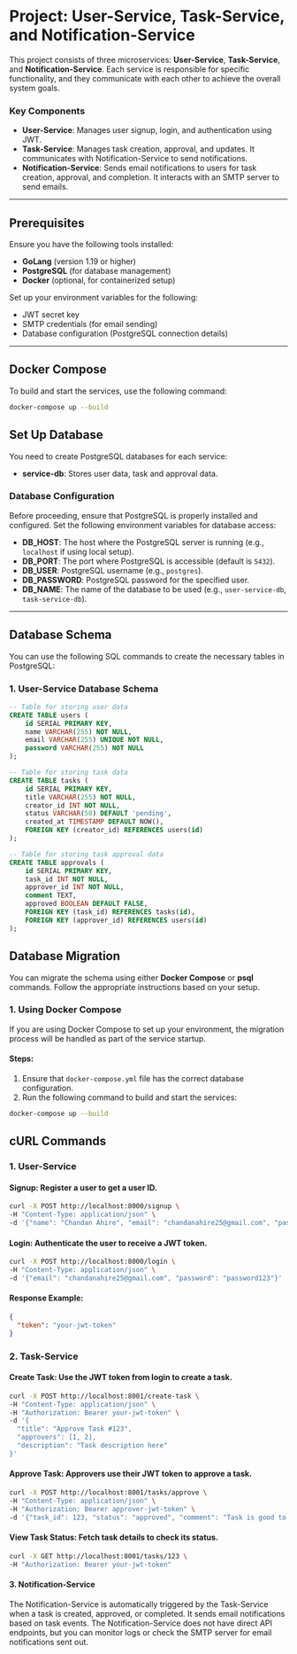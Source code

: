 # Project: User-Service, Task-Service, and Notification-Service

This project consists of three microservices: **User-Service**, **Task-Service**, and **Notification-Service**. Each service is responsible for specific functionality, and they communicate with each other to achieve the overall system goals.

### Key Components

- **User-Service**: Manages user signup, login, and authentication using JWT.
- **Task-Service**: Manages task creation, approval, and updates. It communicates with Notification-Service to send notifications.
- **Notification-Service**: Sends email notifications to users for task creation, approval, and completion. It interacts with an SMTP server to send emails.

---

## Prerequisites

Ensure you have the following tools installed:

- **GoLang** (version 1.19 or higher)
- **PostgreSQL** (for database management)
- **Docker** (optional, for containerized setup)

Set up your environment variables for the following:

- JWT secret key
- SMTP credentials (for email sending)
- Database configuration (PostgreSQL connection details)

---

## Docker Compose

To build and start the services, use the following command:

```bash
docker-compose up --build
```


## Set Up Database

You need to create PostgreSQL databases for each service:

- **service-db**: Stores user data, task and approval data.

### Database Configuration

Before proceeding, ensure that PostgreSQL is properly installed and configured. Set the following environment variables for database access:

- **DB_HOST**: The host where the PostgreSQL server is running (e.g., `localhost` if using local setup).
- **DB_PORT**: The port where PostgreSQL is accessible (default is `5432`).
- **DB_USER**: PostgreSQL username (e.g., `postgres`).
- **DB_PASSWORD**: PostgreSQL password for the specified user.
- **DB_NAME**: The name of the database to be used (e.g., `user-service-db`, `task-service-db`).

---

## Database Schema

You can use the following SQL commands to create the necessary tables in PostgreSQL:

### 1. **User-Service Database Schema**

```sql
-- Table for storing user data
CREATE TABLE users (
    id SERIAL PRIMARY KEY,
    name VARCHAR(255) NOT NULL,
    email VARCHAR(255) UNIQUE NOT NULL,
    password VARCHAR(255) NOT NULL
);
```

```sql
-- Table for storing task data
CREATE TABLE tasks (
    id SERIAL PRIMARY KEY,
    title VARCHAR(255) NOT NULL,
    creator_id INT NOT NULL,
    status VARCHAR(50) DEFAULT 'pending',
    created_at TIMESTAMP DEFAULT NOW(),
    FOREIGN KEY (creator_id) REFERENCES users(id)
);
```

```sql
-- Table for storing task approval data
CREATE TABLE approvals (
    id SERIAL PRIMARY KEY,
    task_id INT NOT NULL,
    approver_id INT NOT NULL,
    comment TEXT,
    approved BOOLEAN DEFAULT FALSE,
    FOREIGN KEY (task_id) REFERENCES tasks(id),
    FOREIGN KEY (approver_id) REFERENCES users(id)
);
```

## Database Migration

You can migrate the schema using either **Docker Compose** or **psql** commands. Follow the appropriate instructions based on your setup.

### 1. Using Docker Compose

If you are using Docker Compose to set up your environment, the migration process will be handled as part of the service startup.

#### Steps:

1. Ensure that `docker-compose.yml` file has the correct database configuration.
2. Run the following command to build and start the services:

```bash
docker-compose up --build
```


## cURL Commands

### 1. User-Service

#### Signup: Register a user to get a user ID.

```bash
curl -X POST http://localhost:8000/signup \
-H "Content-Type: application/json" \
-d '{"name": "Chandan Ahire", "email": "chandanahire25@gmail.com", "password": "password123"}'
```
#### Login: Authenticate the user to receive a JWT token.

```bash
curl -X POST http://localhost:8000/login \
-H "Content-Type: application/json" \
-d '{"email": "chandanahire25@gmail.com", "password": "password123"}'
```
#### Response Example:
```json
{
  "token": "your-jwt-token"
}
```

### 2. Task-Service
#### Create Task: Use the JWT token from login to create a task.
```bash
curl -X POST http://localhost:8001/create-task \
-H "Content-Type: application/json" \
-H "Authorization: Bearer your-jwt-token" \
-d '{
  "title": "Approve Task #123",
  "approvers": [1, 2],
  "description": "Task description here"
}'
```

#### Approve Task: Approvers use their JWT token to approve a task.
```bash
curl -X POST http://localhost:8001/tasks/approve \
-H "Content-Type: application/json" \
-H "Authorization: Bearer approver-jwt-token" \
-d '{"task_id": 123, "status": "approved", "comment": "Task is good to go!"}'
```

#### View Task Status: Fetch task details to check its status.
```bash
curl -X GET http://localhost:8001/tasks/123 \
-H "Authorization: Bearer your-jwt-token"
```

#### 3. Notification-Service
The Notification-Service is automatically triggered by the Task-Service when a task is created, approved, or completed. It sends email notifications based on task events. The Notification-Service does not have direct API endpoints, but you can monitor logs or check the SMTP server for email notifications sent out.


